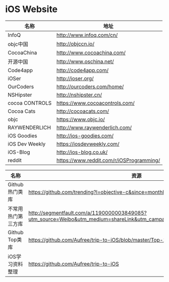 # iOS Website

名称 | 地址 
----- | ----- 
InfoQ |  <http://www.infoq.com/cn/> 
objc中国 |  <http://objccn.io/> 
CocoaChina |  <http://www.cocoachina.com/>
开源中国 |  <http://www.oschina.net/>
Code4app |  <http://code4app.com/>
iOSer |  <http://ioser.org/>
OurCoders |  <http://ourcoders.com/home/>
NSHipster | <http://nshipster.cn/>
cocoa CONTROLS | <https://www.cocoacontrols.com/>
Cocoa Cats | <http://cocoacats.com/>
objc | <https://www.objc.io/>
RAYWENDERLICH | <http://www.raywenderlich.com/>
iOS Goodies | <http://ios-goodies.com/>
iOS Dev Weekly | <https://iosdevweekly.com/>
iOS-Blog | <http://ios-blog.co.uk/>
reddit | <https://www.reddit.com/r/iOSProgramming/>

名称 | 资源 
----- | ----- 
Github热门类库 |  <https://github.com/trending?l=objective-c&since=monthly> 
不常用热门第三方库 |  <http://segmentfault.com/a/1190000003849085?utm_source=Weibo&utm_medium=shareLink&utm_campaign=socialShare&searchPic=false>
Github Top类库 |  <https://github.com/Aufree/trip-to-iOS/blob/master/Top-100.md> 
iOS学习资料整理 | <https://github.com/Aufree/trip-to-iOS> 

